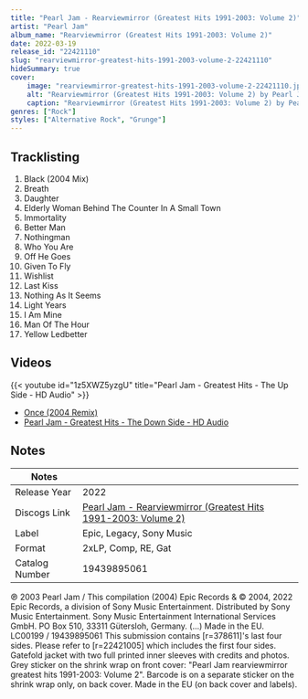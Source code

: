 ```yaml
---
title: "Pearl Jam - Rearviewmirror (Greatest Hits 1991-2003: Volume 2)"
artist: "Pearl Jam"
album_name: "Rearviewmirror (Greatest Hits 1991-2003: Volume 2)"
date: 2022-03-19
release_id: "22421110"
slug: "rearviewmirror-greatest-hits-1991-2003-volume-2-22421110"
hideSummary: true
cover:
    image: "rearviewmirror-greatest-hits-1991-2003-volume-2-22421110.jpg"
    alt: "Rearviewmirror (Greatest Hits 1991-2003: Volume 2) by Pearl Jam"
    caption: "Rearviewmirror (Greatest Hits 1991-2003: Volume 2) by Pearl Jam"
genres: ["Rock"]
styles: ["Alternative Rock", "Grunge"]
---
```

## Tracklisting
1. Black (2004 Mix)
2. Breath
3. Daughter
4. Elderly Woman Behind The Counter In A Small Town
5. Immortality
6. Better Man
7. Nothingman
8. Who You Are
9. Off He Goes
10. Given To Fly
11. Wishlist
12. Last Kiss
13. Nothing As It Seems
14. Light Years
15. I Am Mine
16. Man Of The Hour
17. Yellow Ledbetter

## Videos
{{< youtube id="1z5XWZ5yzgU" title="Pearl Jam - Greatest Hits - The Up Side - HD Audio" >}}
- [Once (2004 Remix)](https://www.youtube.com/watch?v=PEEsRBkipnc)
- [Pearl Jam - Greatest Hits - The Down Side - HD Audio](https://www.youtube.com/watch?v=AyuTmo_XHzw)

## Notes
| Notes          |             |
| ---------------| ----------- |
| Release Year   | 2022 |
| Discogs Link   | [Pearl Jam - Rearviewmirror (Greatest Hits 1991-2003: Volume 2)](https://www.discogs.com/release/22421110-Pearl-Jam-Rearviewmirror-Greatest-Hits-1991-2003-Volume-2) |
| Label          | Epic, Legacy, Sony Music |
| Format         | 2xLP, Comp, RE, Gat |
| Catalog Number | 19439895061 |

℗ 2003 Pearl Jam / This compilation (2004) Epic Records & © 2004, 2022 Epic Records, a division of Sony Music Entertainment. Distributed by Sony Music Entertainment. Sony Music Entertainment International Services GmbH. PO Box 510, 33311 Gütersloh, Germany. (...) Made in the EU. LC00199 / 19439895061  This submission contains [r=378611]'s last four sides. Please refer to [r=22421005] which includes the first four sides. Gatefold jacket with two full printed inner sleeves with credits and photos. Grey sticker on the shrink wrap on front cover: "Pearl Jam rearviewmirror greatest hits 1991-2003: Volume 2". Barcode is on a separate sticker on the shrink wrap only, on back cover. Made in the EU (on back cover and labels).
